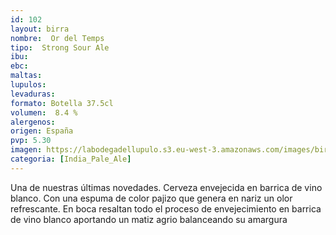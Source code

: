 ```yaml
---
id: 102
layout: birra
nombre:  Or del Temps
tipo:  Strong Sour Ale
ibu: 
ebc:  
maltas: 
lupulos: 
levaduras:
formato: Botella 37.5cl
volumen:  8.4 %
alergenos: 
origen: España
pvp: 5.30 
imagen: https://labodegadellupulo.s3.eu-west-3.amazonaws.com/images/birras/ordeltemps.jpg
categoria: [India_Pale_Ale]
---
```

Una de nuestras últimas novedades. Cerveza envejecida en barrica de vino blanco. Con una espuma de color pajizo que genera en nariz un olor refrescante. En boca resaltan todo el proceso de envejecimiento en barrica de vino blanco aportando un matiz agrio balanceando su amargura




